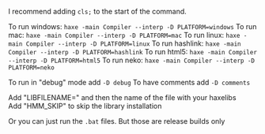I recommend adding `cls;` to the start of the command.

To run windows: `haxe -main Compiler --interp -D PLATFORM=windows`
To run mac: `haxe -main Compiler --interp -D PLATFORM=mac`
To run linux: `haxe -main Compiler --interp -D PLATFORM=linux`
To run hashlink: `haxe -main Compiler --interp -D PLATFORM=hashlink`
To run html5: `haxe -main Compiler --interp -D PLATFORM=html5`
To run neko: `haxe -main Compiler --interp -D PLATFORM=neko`

To run in "debug" mode add `-D debug`
To have comments add `-D comments`

Add "LIBFILENAME=" and then the name of the file with your haxelibs  
Add "HMM_SKIP" to skip the library installation

Or you can just run the `.bat` files. But those are release builds only